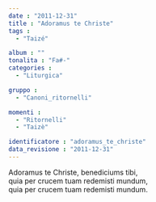 ```yaml
---
date : "2011-12-31"
title : "Adoramus te Christe"
tags : 
  - "Taizé"

album : ""
tonalita : "Fa#-"
categories : 
  - "Liturgica"

gruppo : 
  - "Canoni_ritornelli"

momenti : 
  - "Ritornelli"
  - "Taizè"

identificatore : "adoramus_te_christe"
data_revisione : "2011-12-31"
---
```

  
  
Adoramus te Christe, benediciums tibi,   
quia per crucem tuam redemisti mundum,  
quia per crucem tuam redemisti mundum.  
  
  
  
